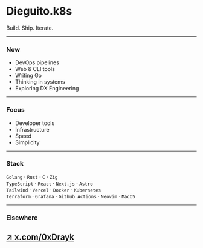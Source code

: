 # Dieguito.k8s

Build. Ship. Iterate.

---

### Now

- DevOps pipelines  
- Web & CLI tools  
- Writing Go  
- Thinking in systems
- Exploring DX Engineering

---

### Focus

- Developer tools  
- Infrastructure  
- Speed  
- Simplicity

---

### Stack

`Golang` · `Rust` · `C` · `Zig`  
`TypeScript` · `React` · `Next.js` · `Astro`  
`Tailwind` · `Vercel` · `Docker` · `Kubernetes`  
`Terraform` · `Grafana` · `Github Actions`  · `Neovim` · `MacOS`

---


### Elsewhere

[↗ x.com/0xDrayk](https://x.com/0xDrayk)  
---

